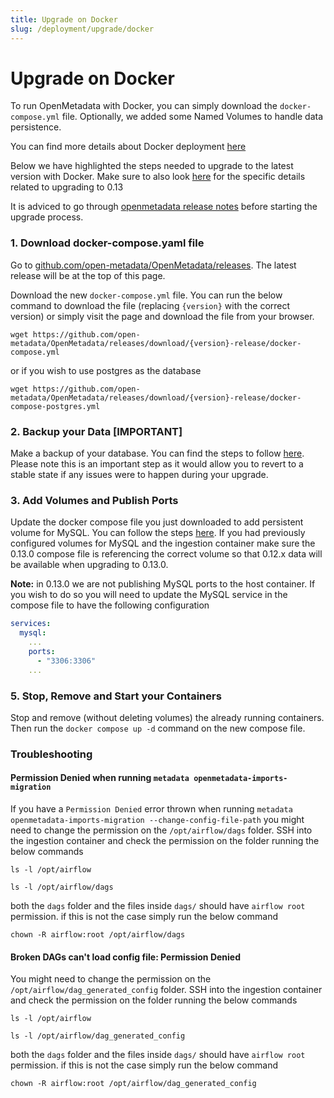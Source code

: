 ```yaml
---
title: Upgrade on Docker
slug: /deployment/upgrade/docker
---
```


# Upgrade on Docker

To run OpenMetadata with Docker, you can simply download the `docker-compose.yml` file. Optionally, we added some
Named Volumes to handle data persistence.

<Note>

You can find more details about Docker deployment [here](/deployment/docker)

</Note>

Below we have highlighted the steps needed to upgrade to the latest version with Docker. Make sure to also look [here](/deployment/upgrade/versions/012-to-013) for the specific details related to upgrading to 0.13

<Warning>

It is adviced to go through [openmetadata release notes](/deployment/upgrade#breaking-changes-from-0130-release) before starting the upgrade process.

</Warning>

### 1. Download docker-compose.yaml file

Go to [github.com/open-metadata/OpenMetadata/releases](https://github.com/open-metadata/OpenMetadata/releases). The latest release will be at the top of this page.

Download the new `docker-compose.yml` file. You can run the below command to download the file (replacing `{version}` with the correct version) or simply visit the page and download the file from your browser.
```
wget https://github.com/open-metadata/OpenMetadata/releases/download/{version}-release/docker-compose.yml
```
or if you wish to use postgres as the database
```
wget https://github.com/open-metadata/OpenMetadata/releases/download/{version}-release/docker-compose-postgres.yml
```

### 2. Backup your Data [IMPORTANT]

Make a backup of your database. You can find the steps to follow [here](/deployment/upgrade//deployment/backup-restore-metadata#backup-metadata). Please note this is an important step as it would allow you to revert to a stable state if any issues were to happen during your upgrade.

### 3. Add Volumes and Publish Ports

Update the docker compose file you just downloaded to add persistent volume for MySQL. You can follow the steps [here](/deployment/docker/volumes#docker-volumes). If you had previously configured volumes for MySQL and the ingestion container make sure the 0.13.0 compose file is referencing the correct volume so that 0.12.x data will be available when upgrading to 0.13.0.

**Note:** in 0.13.0 we are not publishing MySQL ports to the host container. If you wish to do so you will need to update the MySQL service in the compose file to have the following configuration
```yaml
services:
  mysql:
    ...
    ports:
      - "3306:3306"
    ...
```

### 5. Stop, Remove and Start your Containers
Stop and remove (without deleting volumes) the already running containers. Then run the `docker compose up -d` command on the new compose file.



### Troubleshooting
#### Permission Denied when running `metadata openmetadata-imports-migration`
If you have a `Permission Denied` error thrown when running `metadata openmetadata-imports-migration --change-config-file-path` you might need to change the permission on the `/opt/airflow/dags` folder. SSH into the ingestion container and check the permission on the folder running the below commands
```
ls -l /opt/airflow
```
```
ls -l /opt/airflow/dags
```
both the `dags` folder and the files inside `dags/` should have `airflow root` permission. if this is not the case simply run the below command
```
chown -R airflow:root /opt/airflow/dags
```

#### Broken DAGs can't load config file: Permission Denied
You might need to change the permission on the `/opt/airflow/dag_generated_config` folder. SSH into the ingestion container and check the permission on the folder running the below commands
```
ls -l /opt/airflow
```
```
ls -l /opt/airflow/dag_generated_config
```
both the `dags` folder and the files inside `dags/` should have `airflow root` permission. if this is not the case simply run the below command
```
chown -R airflow:root /opt/airflow/dag_generated_config
